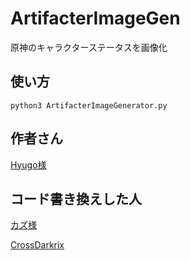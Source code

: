 # ArtifacterImageGen

原神のキャラクターステータスを画像化

## 使い方

```
python3 ArtifacterImageGenerator.py
```

## 作者さん

[Hyugo様](https://twitter.com/hyugo_genshin)

## コード書き換えした人

[カズ様](https://twitter.com/kaz_m_gaming)

[CrossDarkrix](https://github.com/CrossDarkrix)
